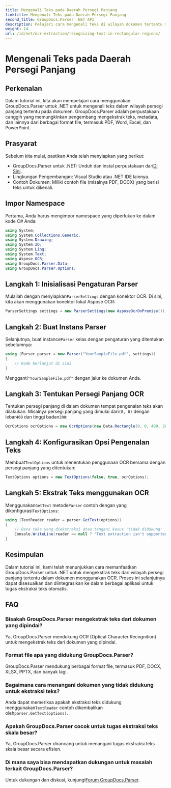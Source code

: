```yaml
---
title: Mengenali Teks pada Daerah Persegi Panjang
linktitle: Mengenali Teks pada Daerah Persegi Panjang
second_title: GroupDocs.Parser .NET API
description: Pelajari cara mengenali teks di wilayah dokumen tertentu menggunakan GroupDocs.Parser untuk .NET dengan kemampuan OCR.
weight: 14
url: /id/net/ocr-extraction/recognizing-text-in-rectangular-regions/
---
```


# Mengenali Teks pada Daerah Persegi Panjang

## Perkenalan
Dalam tutorial ini, kita akan mempelajari cara menggunakan GroupDocs.Parser untuk .NET untuk mengenali teks dalam wilayah persegi panjang tertentu pada dokumen. GroupDocs.Parser adalah perpustakaan canggih yang memungkinkan pengembang mengekstrak teks, metadata, dan lainnya dari berbagai format file, termasuk PDF, Word, Excel, dan PowerPoint.
## Prasyarat
Sebelum kita mulai, pastikan Anda telah menyiapkan yang berikut:
-  GroupDocs.Parser untuk .NET: Unduh dan instal perpustakaan dari[Di Sini](https://releases.groupdocs.com/parser/net/).
- Lingkungan Pengembangan: Visual Studio atau .NET IDE lainnya.
- Contoh Dokumen: Miliki contoh file (misalnya PDF, DOCX) yang berisi teks untuk dikenali.

## Impor Namespace
Pertama, Anda harus mengimpor namespace yang diperlukan ke dalam kode C# Anda:
```csharp
using System;
using System.Collections.Generic;
using System.Drawing;
using System.IO;
using System.Linq;
using System.Text;
using Aspose.OCR;
using GroupDocs.Parser.Data;
using GroupDocs.Parser.Options;
```
## Langkah 1: Inisialisasi Pengaturan Parser
 Mulailah dengan menyiapkan`ParserSettings` dengan konektor OCR. Di sini, kita akan menggunakan konektor lokal Aspose OCR:
```csharp
ParserSettings settings = new ParserSettings(new AsposeOcrOnPremise());
```
## Langkah 2: Buat Instans Parser
 Selanjutnya, buat instance`Parser` kelas dengan pengaturan yang ditentukan sebelumnya:
```csharp
using (Parser parser = new Parser("YourSampleFile.pdf", settings))
{
    // Kode berlanjut di sini
}
```
 Mengganti`"YourSampleFile.pdf"` dengan jalur ke dokumen Anda.
## Langkah 3: Tentukan Persegi Panjang OCR
 Tentukan persegi panjang di dalam dokumen tempat pengenalan teks akan dilakukan. Misalnya persegi panjang yang dimulai dari`(0, 0)` dengan lebar`400` dan tinggi badan`200`:
```csharp
OcrOptions ocrOptions = new OcrOptions(new Data.Rectangle(0, 0, 400, 200));
```
## Langkah 4: Konfigurasikan Opsi Pengenalan Teks
 Membuat`TextOptions` untuk menentukan penggunaan OCR bersama dengan persegi panjang yang ditentukan:
```csharp
TextOptions options = new TextOptions(false, true, ocrOptions);
```
## Langkah 5: Ekstrak Teks menggunakan OCR
 Menggunakan`GetText` metode`Parser` contoh dengan yang dikonfigurasi`TextOptions`:
```csharp
using (TextReader reader = parser.GetText(options))
{
    // Baca teks yang diekstraksi atau tangani kasus 'tidak didukung'
    Console.WriteLine(reader == null ? "Text extraction isn't supported" : reader.ReadToEnd());
}
```

## Kesimpulan
Dalam tutorial ini, kami telah menunjukkan cara memanfaatkan GroupDocs.Parser untuk .NET untuk mengekstrak teks dari wilayah persegi panjang tertentu dalam dokumen menggunakan OCR. Proses ini selanjutnya dapat disesuaikan dan diintegrasikan ke dalam berbagai aplikasi untuk tugas ekstraksi teks otomatis.

## FAQ
### Bisakah GroupDocs.Parser mengekstrak teks dari dokumen yang dipindai?
Ya, GroupDocs.Parser mendukung OCR (Optical Character Recognition) untuk mengekstrak teks dari dokumen yang dipindai.
### Format file apa yang didukung GroupDocs.Parser?
GroupDocs.Parser mendukung berbagai format file, termasuk PDF, DOCX, XLSX, PPTX, dan banyak lagi.
### Bagaimana cara menangani dokumen yang tidak didukung untuk ekstraksi teks?
 Anda dapat memeriksa apakah ekstraksi teks didukung menggunakan`TextReader` contoh dikembalikan oleh`parser.GetText(options)`.
### Apakah GroupDocs.Parser cocok untuk tugas ekstraksi teks skala besar?
Ya, GroupDocs.Parser dirancang untuk menangani tugas ekstraksi teks skala besar secara efisien.
### Di mana saya bisa mendapatkan dukungan untuk masalah terkait GroupDocs.Parser?
 Untuk dukungan dan diskusi, kunjungi[Forum GroupDocs.Parser](https://forum.groupdocs.com/c/parser/17).